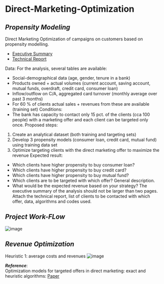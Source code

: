 # **Direct-Marketing-Optimization**
## _Propensity Modeling_

Direct Marketing Optimization of campaigns on customers based on propensity modelling.

- [Executive Summary](https://github.com/Bhanu-py/Direct-Marketing-Optimization/blob/master/executive-summary.pdf)
- [Technical Report](https://github.com/Bhanu-py/Direct-Marketing-Optimization/blob/master/technical_report.pdf)

Data: 
For the analysis, several tables are available:
- Social-demographical data (age, gender, tenure in a bank) 
- Products owned + actual volumes (current account, saving account, mutual funds, overdraft, 
credit card, consumer loan) 
- Inflow/outflow on C/A, aggregated card turnover (monthly average over past 3 months) 
- For 60 % of clients actual sales + revenues from these are available (training set) 
Conditions: 
- The bank has capacity to contact only 15 pct. of the clients (cca 100 people) with a marketing 
offer and each client can be targeted only once. 
Proposed steps: 
1. Create an analytical dataset (both training and targeting sets) 
2. Develop 3 propensity models (consumer loan, credit card, mutual fund) using training data set 
3. Optimize targeting clients with the direct marketing offer to maximize the revenue 
Expected result: 
- Which clients have higher propensity to buy consumer loan? 
- Which clients have higher propensity to buy credit card? 
- Which clients have higher propensity to buy mutual fund? 
- Which clients are to be targeted with which offer? General description. 
- What would be the expected revenue based on your strategy? 
The executive summary of the analysis should not be larger than two pages. Attach the technical 
report, list of clients to be contacted with which offer, data, algorithms and codes used.

## _Project Work-FLow_
![image](https://user-images.githubusercontent.com/57532016/208249823-558861a4-5f81-435c-99e1-75806f8df0b3.png)

## _Revenue Optimization_ 
Heuristic 1: average costs and revenues
![image](https://user-images.githubusercontent.com/57532016/208250042-8bcc71d9-8a16-4d38-8a2d-3ed72eb9a22f.png)

_**Reference**_:  
Optimization models for targeted offers in direct marketing: exact and heuristic algorithms: 
[Paper](https://doi.org/10.1016/j.ejor.2010.10.019)
